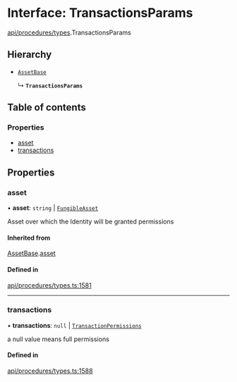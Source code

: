 # Interface: TransactionsParams

[api/procedures/types](../wiki/api.procedures.types).TransactionsParams

## Hierarchy

- [`AssetBase`](../wiki/api.procedures.types.AssetBase)

  ↳ **`TransactionsParams`**

## Table of contents

### Properties

- [asset](../wiki/api.procedures.types.TransactionsParams#asset)
- [transactions](../wiki/api.procedures.types.TransactionsParams#transactions)

## Properties

### asset

• **asset**: `string` \| [`FungibleAsset`](../wiki/api.entities.Asset.Fungible.FungibleAsset)

Asset over which the Identity will be granted permissions

#### Inherited from

[AssetBase](../wiki/api.procedures.types.AssetBase).[asset](../wiki/api.procedures.types.AssetBase#asset)

#### Defined in

[api/procedures/types.ts:1581](https://github.com/PolymeshAssociation/polymesh-sdk/blob/9a8715021/src/api/procedures/types.ts#L1581)

___

### transactions

• **transactions**: ``null`` \| [`TransactionPermissions`](../wiki/api.entities.types.TransactionPermissions)

a null value means full permissions

#### Defined in

[api/procedures/types.ts:1588](https://github.com/PolymeshAssociation/polymesh-sdk/blob/9a8715021/src/api/procedures/types.ts#L1588)
